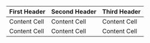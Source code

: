 | First Header  | Second Header | Third Header |
| ------------- | ------------- | ------------ |
| Content Cell  | Content Cell  | Content Cell |
| Content Cell  | Content Cell  | Content Cell |
